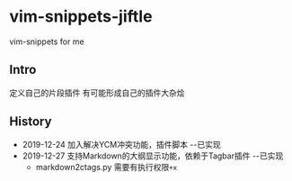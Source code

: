 # vim-snippets-jiftle
vim-snippets for me

## Intro

定义自己的片段插件
有可能形成自己的插件大杂烩

## History

- 2019-12-24 加入解决YCM冲突功能，插件脚本  --已实现
- 2019-12-27 支持Markdown的大纲显示功能，依赖于Tagbar插件  --已实现
    - markdown2ctags.py 需要有执行权限`+x`
